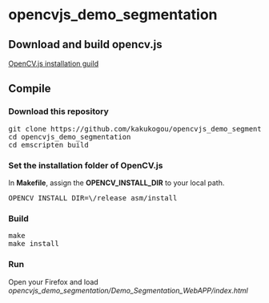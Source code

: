 # opencvjs_demo_segmentation

## Download and build opencv.js
[OpenCV.js installation guild](https://github.com/kakukogou/opencv/tree/opencvjs)

## Compile

### Download this repository
<pre>
git clone https://github.com/kakukogou/opencvjs_demo_segmentation.git
cd opencvjs_demo_segmentation
cd emscripten_build
</pre>

### Set the installation folder of OpenCV.js
In **Makefile**, assign the **OPENCV_INSTALL_DIR** to your local path.
<pre>
OPENCV_INSTALL_DIR=\<your_opencvjs_local_repository\>/release_asm/install
</pre>

### Build
<pre>
make
make install
</pre>

### Run
Open your Firefox and load *opencvjs_demo_segmentation/Demo_Segmentation_WebAPP/index.html*
